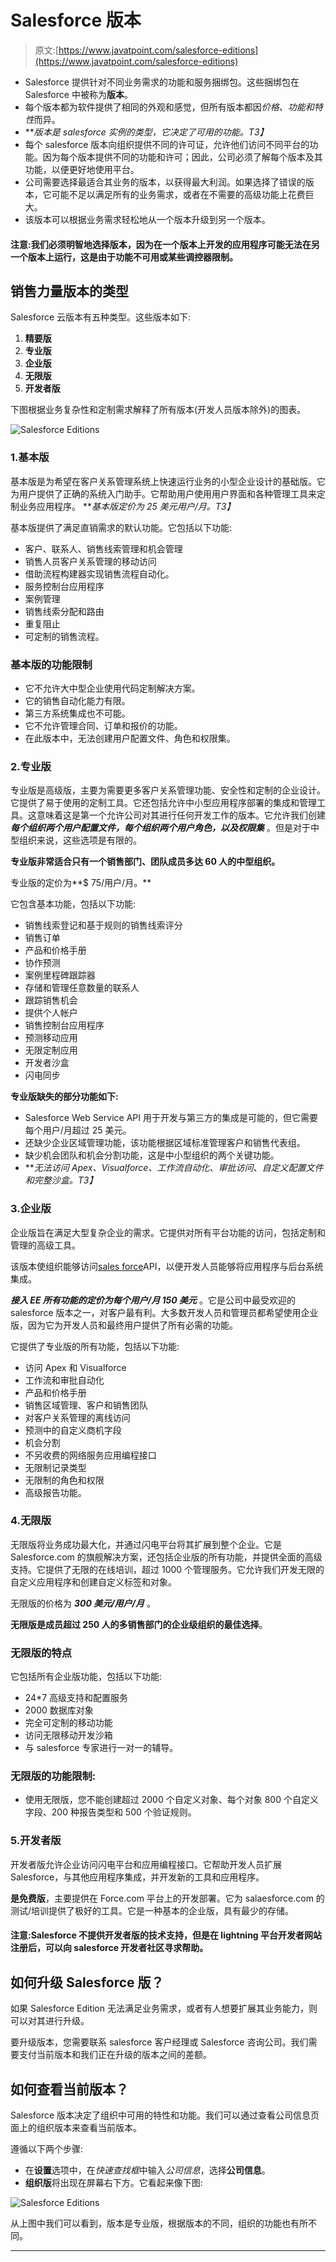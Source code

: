 # Salesforce 版本

> 原文:[https://www.javatpoint.com/salesforce-editions](https://www.javatpoint.com/salesforce-editions)

*   Salesforce 提供针对不同业务需求的功能和服务捆绑包。这些捆绑包在 Salesforce 中被称为**版本**。
*   每个版本都为软件提供了相同的外观和感觉，但所有版本都因*价格、功能和特性*而异。
*   ***版本是 salesforce 实例的类型，它决定了可用的功能。*T3】**
*   每个 salesforce 版本向组织提供不同的许可证，允许他们访问不同平台的功能。因为每个版本提供不同的功能和许可；因此，公司必须了解每个版本及其功能，以便更好地使用平台。
*   公司需要选择最适合其业务的版本，以获得最大利润。如果选择了错误的版本，它可能不足以满足所有的业务需求，或者在不需要的高级功能上花费巨大。
*   该版本可以根据业务需求轻松地从一个版本升级到另一个版本。

#### 注意:我们必须明智地选择版本，因为在一个版本上开发的应用程序可能无法在另一个版本上运行，这是由于功能不可用或某些调控器限制。

## 销售力量版本的类型

Salesforce 云版本有五种类型。这些版本如下:

1.  **精要版**
2.  **专业版**
3.  **企业版**
4.  **无限版**
5.  **开发者版**

下图根据业务复杂性和定制需求解释了所有版本(开发人员版本除外)的图表。

![Salesforce Editions](../Images/423f7cc5bd2bed802577e1ff6d5a7ec4.png)

### 1.基本版

基本版是为希望在客户关系管理系统上快速运行业务的小型企业设计的基础版。它为用户提供了正确的系统入门助手。它帮助用户使用用户界面和各种管理工具来定制业务应用程序。 ***基本版定价为 25 美元用户/月。*T3】**

基本版提供了满足直销需求的默认功能。它包括以下功能:

*   客户、联系人、销售线索管理和机会管理
*   销售人员客户关系管理的移动访问
*   借助流程构建器实现销售流程自动化。
*   服务控制台应用程序
*   案例管理
*   销售线索分配和路由
*   重复阻止
*   可定制的销售流程。

### 基本版的功能限制

*   它不允许大中型企业使用代码定制解决方案。
*   它的销售自动化能力有限。
*   第三方系统集成也不可能。
*   它不允许管理合同、订单和报价的功能。
*   在此版本中，无法创建用户配置文件、角色和权限集。

### 2.专业版

专业版是高级版，主要为需要更多客户关系管理功能、安全性和定制的企业设计。它提供了易于使用的定制工具。它还包括允许中小型应用程序部署的集成和管理工具。这意味着这是第一个允许公司对其进行任何开发工作的版本。它允许我们创建 ***每个组织两个用户配置文件，每个组织两个用户角色，以及权限集*** 。但是对于中型组织来说，这些选项是有限的。

**专业版非常适合只有一个销售部门、团队成员多达 60 人的中型组织。**

专业版的定价为**$ 75/用户/月。**

它包含基本功能，包括以下功能:

*   销售线索登记和基于规则的销售线索评分
*   销售订单
*   产品和价格手册
*   协作预测
*   案例里程碑跟踪器
*   存储和管理任意数量的联系人
*   跟踪销售机会
*   提供个人帐户
*   销售控制台应用程序
*   预测移动应用
*   无限定制应用
*   开发者沙盒
*   闪电同步

**专业版缺失的部分功能如下:**

*   Salesforce Web Service API 用于开发与第三方的集成是可能的，但它需要每个用户/月超过 25 美元。
*   还缺少企业区域管理功能，该功能根据区域标准管理客户和销售代表组。
*   缺少机会团队和机会分割功能，这是中小型组织的两个关键功能。
*   ***无法访问 Apex、Visualforce、工作流自动化、审批访问、自定义配置文件和完整沙盒。*T3】**

### 3.企业版

企业版旨在满足大型复杂企业的需求。它提供对所有平台功能的访问，包括定制和管理的高级工具。

该版本使组织能够访问[sales force](https://www.javatpoint.com/salesforce)API，以便开发人员能够将应用程序与后台系统集成。

***接入 EE 所有功能的定价为每个用户/月 150 美元*** 。它是公司中最受欢迎的 salesforce 版本之一，对客户最有利。大多数开发人员和管理员都希望使用企业版，因为它为开发人员和最终用户提供了所有必需的功能。

它提供了专业版的所有功能，包括以下功能:

*   访问 Apex 和 Visualforce
*   工作流和审批自动化
*   产品和价格手册
*   销售区域管理、客户和销售团队
*   对客户关系管理的离线访问
*   预测中的自定义商机字段
*   机会分割
*   不另收费的网络服务应用编程接口
*   无限制记录类型
*   无限制的角色和权限
*   高级报告功能。

### 4.无限版

无限版将业务成功最大化，并通过闪电平台将其扩展到整个企业。它是 Salesforce.com 的旗舰解决方案，还包括企业版的所有功能，并提供全面的高级支持。它提供了无限的在线培训，超过 1000 个管理服务。它允许我们开发无限的自定义应用程序和创建自定义标签和对象。

无限版的价格为 ***300 美元/用户/月*** 。

**无限版是成员超过 250 人的多销售部门的企业级组织的最佳选择**。

### 无限版的特点

它包括所有企业版功能，包括以下功能:

*   24*7 高级支持和配置服务
*   2000 数据库对象
*   完全可定制的移动功能
*   访问无限移动开发沙箱
*   与 salesforce 专家进行一对一的辅导。

### 无限版的功能限制:

*   使用无限版，您不能创建超过 2000 个自定义对象、每个对象 800 个自定义字段、200 种报告类型和 500 个验证规则。

### 5.开发者版

开发者版允许企业访问闪电平台和应用编程接口。它帮助开发人员扩展 Salesforce，与其他应用程序集成，并开发新的工具和应用程序。

**是免费版**，主要提供在 Force.com 平台上的开发部署。它为 salaesforce.com 的测试/培训提供了极好的工具。它是一种基本的企业版，具有最少的存储。

#### 注意:Salesforce 不提供开发者版的技术支持，但是在 lightning 平台开发者网站注册后，可以向 salesforce 开发者社区寻求帮助。

## 如何升级 Salesforce 版？

如果 Salesforce Edition 无法满足业务需求，或者有人想要扩展其业务能力，则可以对其进行升级。

要升级版本，您需要联系 salesforce 客户经理或 Salesforce 咨询公司。我们需要支付当前版本和我们正在升级的版本之间的差额。

## 如何查看当前版本？

Salesforce 版本决定了组织中可用的特性和功能。我们可以通过查看公司信息页面上的组织版本来查看当前版本。

遵循以下两个步骤:

*   在**设置**选项中，在*快速查找框*中输入*公司信息*，选择**公司信息**。
*   **组织版**将出现在屏幕右下方。它看起来像下图:

![Salesforce Editions](../Images/b71fbde721e4ad176a3f14da4ed4b72c.png)

从上图中我们可以看到，版本是专业版，根据版本的不同，组织的功能也有所不同。

* * *